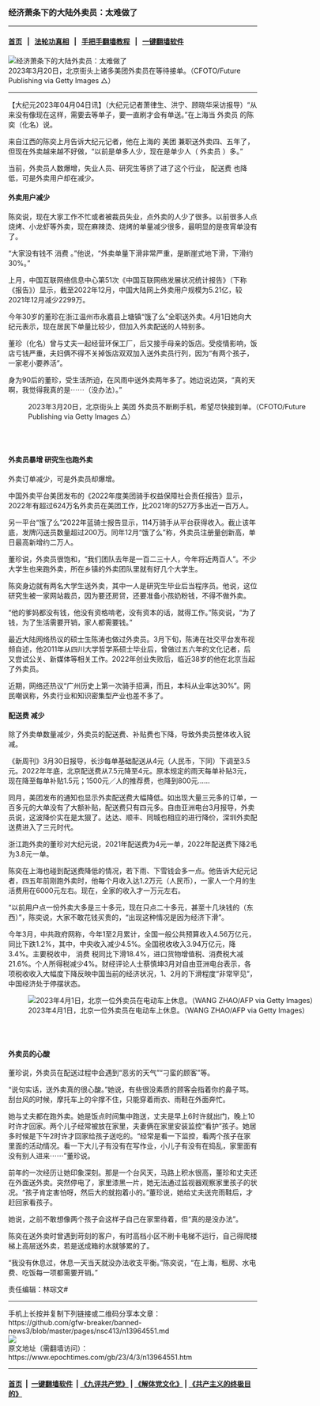### 经济萧条下的大陆外卖员：太难做了
------------------------

#### [首页](https://github.com/gfw-breaker/banned-news3/blob/master/README.md) &nbsp;&nbsp;|&nbsp;&nbsp; [法轮功真相](https://github.com/begood0513/basic/blob/master/README.md)  &nbsp;&nbsp;|&nbsp;&nbsp; [手把手翻墙教程](https://github.com/gfw-breaker/guides/wiki)  &nbsp;&nbsp;|&nbsp;&nbsp; [一键翻墙软件](https://github.com/gfw-breaker/nogfw/blob/master/README.md)  



<div><img alt="经济萧条下的大陆外卖员：太难做了" class="attachment-djy_600_400 size-djy_600_400 wp-post-image" src="https://i.epochtimes.com/assets/uploads/2023/04/id13964767-GettyImages-1248857139-600x400.jpg"/>
<div class="caption">
 2023年3月20日，北京街头上诸多美团外卖员在等待接单。（CFOTO/Future Publishing via Getty Images △）
</div></div><hr/>


<div><p>
 【大纪元2023年04月04日讯】（大纪元记者萧律生、洪宁、顾晓华采访报导）“从来没有像现在这样，需要去等单子，要一直刷才会有单送。”在上海当
 <ok href="https://www.epochtimes.com/gb/tag/%E5%A4%96%E5%8D%96%E5%91%98.html">
  外卖员
 </ok>
 的陈奕（化名）说。
</p>
<p>
 来自江西的陈奕上月告诉大纪元记者，他在上海的
 <ok href="https://www.epochtimes.com/gb/tag/%E7%BE%8E%E5%9B%A2.html">
  美团
 </ok>
 兼职送外卖四、五年了，但现在外卖越来越不好做，“以前是单多人少，现在是单少人（
 <ok href="https://www.epochtimes.com/gb/tag/%E5%A4%96%E5%8D%96%E5%91%98.html">
  外卖员
 </ok>
 ）多。”
</p>
<p>
 当前，外卖员人数爆增，失业人员、研究生等挤了进了这个行业，
 <ok href="https://www.epochtimes.com/gb/tag/%E9%85%8D%E9%80%81%E8%B4%B9.html">
  配送费
 </ok>
 也降低，可是外卖用户却在减少。
</p>
<h4>
 外卖用户减少
</h4>
<p>
 陈奕说，现在大家工作不忙或者被裁员失业，点外卖的人少了很多。以前很多人点烧烤、小龙虾等外卖，现在麻辣烫、烧烤的单量减少很多，最明显的是夜宵单没有了。
</p>
<p>
 “大家没有钱不
 <ok href="https://www.epochtimes.com/gb/tag/%E6%B6%88%E8%B4%B9.html">
  消费
 </ok>
 。”他说，“外卖单量下滑非常严重，是断崖式地下滑，下滑约30%。”
</p>
<p>
 上月，中国互联网络信息中心第51次《中国互联网络发展状况统计报告》（下称《报告》）显示，截至2022年12月，中国大陆网上外卖用户规模为5.21亿，较2021年12月减少2299万。
</p>
<p>
 今年30岁的董珍在浙江温州市永嘉县上塘镇“饿了么”全职送外卖。4月1日她向大纪元表示，现在居民下单量比较少，但加入外卖配送的人特别多。
</p>
<p>
 董珍（化名）曾与丈夫一起经营环保工厂，后又接手母亲的饭店。受疫情影响，饭店亏钱严重，夫妇俩不得不关掉饭店双双加入送外卖员行列，因为“有两个孩子，一家老小要养活”。
</p>
<p>
 身为90后的董珍，受生活所迫，在风雨中送外卖两年多了。她边说边哭，“真的天啊，我觉得我真的是⋯⋯（没办法）。”
</p>
<figure aria-describedby="caption-attachment-13964769" class="wp-caption aligncenter" id="attachment_13964769" style="width: 600px">
 <ok href="https://i.epochtimes.com/assets/uploads/2023/04/id13964769-GettyImages-1248857435.jpg" target="_blank">
  <img alt="" class="size-large wp-image-13964769" src="https://i.epochtimes.com/assets/uploads/2023/04/id13964769-GettyImages-1248857435-600x428.jpg"/>
 </ok>
 <br/><figcaption class="wp-caption-text" id="caption-attachment-13964769">
  2023年3月20日，北京街头上
  <ok href="https://www.epochtimes.com/gb/tag/%E7%BE%8E%E5%9B%A2.html">
   美团
  </ok>
  外卖员不断刷手机，希望尽快接到单。（CFOTO/Future Publishing via Getty Images △）
 </figcaption><br/>
</figure><br/>
<h4>
 外卖员暴增 研究生也跑外卖
</h4>
<p>
 外卖订单减少，可是外卖员却爆增。
</p>
<p>
 中国外卖平台美团发布的《2022年度美团骑手权益保障社会责任报告》显示，2022年有超过624万名外卖员在美团工作，比2021年的527万多出近一百万人。
</p>
<p>
 另一平台“饿了么”2022年蓝骑士报告显示，114万骑手从平台获得收入。截止该年底，发牌闪送员数量超过200万。同年12月“饿了么”称，外卖员注册量创新高，单日最高新增约二万人。
</p>
<p>
 董珍说，外卖员很饱和，“我们团队去年是一百二三十人，今年将近两百人”。不少大学生也来跑外卖，所在乡镇的外卖团队里就有好几个大学生。
</p>
<p>
 陈奕身边就有两名大学生送外卖，其中一人是研究生毕业后当程序员。他说，这位研究生被一家网站裁员，因为要还房贷，还要准备小孩奶粉钱，不得不做外卖。
</p>
<p>
 “他的爹妈都没有钱，他没有资格啃老，没有资本的话，就得工作。”陈奕说，“为了钱，为了生活需要开销，家人都需要钱。”
</p>
<p>
 最近大陆网络热议的硕士生陈涛也做过外卖员。3月下旬，陈涛在社交平台发布视频自述，他2011年从四川大学哲学系硕士毕业后，曾做过五六年的文化记者，后又尝试公关、新媒体等相关工作。2022年创业失败后，临近38岁的他在北京当起了外卖员。
</p>
<p>
 近期，网络还热议“广州历史上第一次骑手招满，而且，本科从业率达30%”。网民嘲讽称，外卖行业和知识密集型产业也差不多了。
</p>
<h4>
 <ok href="https://www.epochtimes.com/gb/tag/%E9%85%8D%E9%80%81%E8%B4%B9.html">
  配送费
 </ok>
 减少
</h4>
<p>
 除了外卖单数量减少，外卖员的配送费、补贴费也下降，导致外卖员整体收入锐减。
</p>
<p>
 《新周刊》3月30日报导，长沙每单基础配送从4元（人民币，下同）下调至3.5元。2022年年底，北京配送费从7.5元降至4元。原本规定的雨天每单补贴3元，现在降至每单补贴1.5元；1500元／人的推荐费，也降到800元……
</p>
<p>
 同月，美团发布的通知也显示外卖配送费大幅降低。如出现大量三元多的订单，一百多元的大单没有了大额补贴，配送费只有四元多。自由亚洲电台3月报导，外卖员说，这波降价实在是太狠了。达达、顺丰、同城也相应的进行降价，深圳外卖配送费进入了三元时代。
</p>
<p>
 浙江跑外卖的董珍对大纪元说，2021年配送费为4元一单，2022年配送费下降2毛为3.8元一单。
</p>
<p>
 陈奕在上海也碰到配送费降低的情况，若下雨、下雪钱会多一点。他告诉大纪元记者，四五年前刚跑外卖时，他每个月收入达1.2万元（人民币），一家人一个月的生活费用在6000元左右。现在，全家的收入才一万元左右。
</p>
<p>
 “以前用户点一份外卖大多是三十多元，现在只点二十多元，甚至十几块钱的（东西）”，陈奕说，大家不敢花钱买贵的，“出现这种情况是因为经济下滑”。
</p>
<p>
 今年3月，中共政府网称，今年1至2月累计，全国一般公共预算收入4.56万亿元，同比下跌1.2%，其中，中央收入减少4.5%。全国税收收入3.94万亿元，降3.4%。主要税收中，
 <ok href="https://www.epochtimes.com/gb/tag/%E6%B6%88%E8%B4%B9.html">
  消费
 </ok>
 税同比下滑18.4%，进口货物增值税、消费税大减21.6%。个人所得税减少4%。财经评论人士蔡慎坤3月对自由亚洲电台表示，各项税收收入大幅度下降反映中国当前的经济状况，1、2月的下滑程度“非常罕见”，中国经济处于停摆状态。
</p>
<figure aria-describedby="caption-attachment-13964763" class="wp-caption aligncenter" id="attachment_13964763" style="width: 600px">
 <ok href="https://i.epochtimes.com/assets/uploads/2023/04/id13964763-GettyImages-1250226398.jpg" target="_blank">
  <img alt="2023年4月1日，北京一位外卖员在电动车上休息。（WANG ZHAO/AFP via Getty Images）" class="size-large wp-image-13964763" src="https://i.epochtimes.com/assets/uploads/2023/04/id13964763-GettyImages-1250226398-600x400.jpg"/>
 </ok>
 <br/><figcaption class="wp-caption-text" id="caption-attachment-13964763">
  2023年4月1日，北京一位外卖员在电动车上休息。（WANG ZHAO/AFP via Getty Images）
 </figcaption><br/>
</figure><br/>
<h4>
 外卖员的心酸
</h4>
<p>
 董珍说，外卖员在配送过程中会遇到“恶劣的天气”“刁蛮的顾客”等。
</p>
<p>
 “说句实话，送外卖真的很心酸。”她说，有些很没素质的顾客会指着你的鼻子骂。刮台风的时候，摩托车上的伞撑不住，只能穿着雨衣、雨鞋在外面奔忙。
</p>
<p>
 她与丈夫都在跑外卖。她是饭点时间集中跑送，丈夫是早上6时许就出门，晚上10时许才回家。两个儿子经常被放在家里，夫妻俩在家里安装监控“看护”孩子。她居多时候是下午2时许才回家给孩子送吃的。“经常是看一下监控，看两个孩子在家里面的活动情况。看一下大儿子有没有在写作业，小儿子有没有在捣乱，家里面有没有别人进来⋯⋯”董珍说。
</p>
<p>
 前年的一次经历让她印象深刻。那是一个台风天，马路上积水很高，董珍和丈夫还在外面送外卖。突然停电了，家里漆黑一片，她无法通过监视器观察家里孩子的状况。“孩子肯定害怕呀，然后大的就抱着小的。”董珍说，她给丈夫送完雨鞋后，才赶回家看孩子。
</p>
<p>
 她说，之前不敢想像两个孩子会这样子自己在家里待着，但“真的是没办法”。
</p>
<p>
 陈奕在送外卖时曾遇到苛刻的客户，有时高档小区不刷卡电梯不运行，自己得爬楼梯上高层送外卖，若是送成箱的水就够累的了。
</p>
<p>
 “我没有休息过，休息一天当天就没办法收支平衡。”陈奕说，“在上海，租房、水电费、吃饭每一项都需要开销。”
</p>
<p>
 责任编辑：林琮文#
</p>
</div>
<hr/>
手机上长按并复制下列链接或二维码分享本文章：<br/>
https://github.com/gfw-breaker/banned-news3/blob/master/pages/nsc413/n13964551.md <br/>
<a href='https://github.com/gfw-breaker/banned-news3/blob/master/pages/nsc413/n13964551.md'><img src='https://github.com/gfw-breaker/banned-news3/blob/master/pages/nsc413/n13964551.md.png'/></a> <br/>
原文地址（需翻墙访问）：https://www.epochtimes.com/gb/23/4/3/n13964551.htm


------------------------
#### [首页](https://github.com/gfw-breaker/banned-news3/blob/master/README.md) &nbsp;|&nbsp; [一键翻墙软件](https://github.com/gfw-breaker/nogfw/blob/master/README.md) &nbsp;| [《九评共产党》](https://github.com/gfw-breaker/9ping.md/blob/master/README.md#九评之一评共产党是什么) | [《解体党文化》](https://github.com/gfw-breaker/jtdwh.md/blob/master/README.md) | [《共产主义的终极目的》](https://github.com/gfw-breaker/gczydzjmd.md/blob/master/README.md)


<img src='http://gfw-breaker.win/banned-news3/pages/nsc413/n13964551.md' width='0px' height='0px'/>
